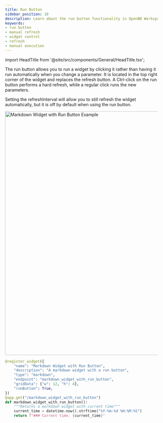 ```yaml
---
title: Run Button
sidebar_position: 18
description: Learn about the run button functionality in OpenBB Workspace widgets.
keywords:
- run button
- manual refresh
- widget control
- refresh
- manual execution
---
```


import HeadTitle from '@site/src/components/General/HeadTitle.tsx';

<HeadTitle title="Run Button | OpenBB Workspace Docs" />

The run button allows you to run a widget by clicking it rather than having it run automatically when you change a parameter. It is located in the top right corner of the widget and replaces the refresh button. A Ctrl-click on the run button performs a hard refresh, while a regular click runs the new parameters.

Setting the refreshInterval will allow you to still refresh the widget automatically, but it is off by default when using the run button.

<img className="pro-border-gradient" width="800" alt="Markdown Widget with Run Button Example" src="https://openbb-cms.directus.app/assets/48d7d762-a39f-46f3-b205-2b1ffe13c3ef.png" />

```python
@register_widget({
    "name": "Markdown Widget with Run Button",
    "description": "A markdown widget with a run button",
    "type": "markdown",
    "endpoint": "markdown_widget_with_run_button",
    "gridData": {"w": 12, "h": 4},
    "runButton": True,
})
@app.get("/markdown_widget_with_run_button")
def markdown_widget_with_run_button():
    """Returns a markdown widget with current time"""
    current_time = datetime.now().strftime("%Y-%m-%d %H:%M:%S")
    return f"### Current time: {current_time}"
``` 